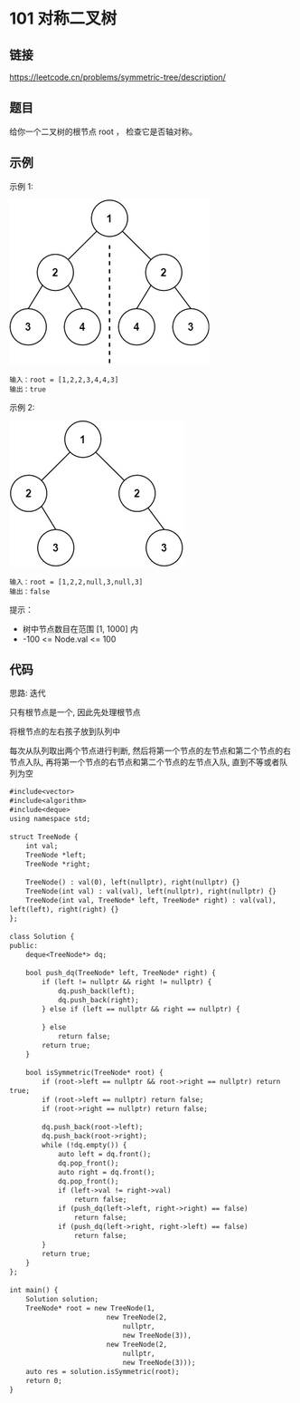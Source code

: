 # 101 对称二叉树
## 链接
https://leetcode.cn/problems/symmetric-tree/description/

## 题目 
给你一个二叉树的根节点 root ， 检查它是否轴对称。

## 示例
示例 1:

![](img/15example1.webp)
```
输入：root = [1,2,2,3,4,4,3]
输出：true
```
示例 2:

![](img/15example2.webp)
```
输入：root = [1,2,2,null,3,null,3]
输出：false
```

提示：

- 树中节点数目在范围 [1, 1000] 内
- -100 <= Node.val <= 100

## 代码
思路: 迭代

只有根节点是一个, 因此先处理根节点

将根节点的左右孩子放到队列中

每次从队列取出两个节点进行判断, 然后将第一个节点的左节点和第二个节点的右节点入队, 再将第一个节点的右节点和第二个节点的左节点入队, 直到不等或者队列为空

```
#include<vector>
#include<algorithm>
#include<deque>
using namespace std;

struct TreeNode {
	int val;
	TreeNode *left;
	TreeNode *right;
	
	TreeNode() : val(0), left(nullptr), right(nullptr) {}
	TreeNode(int val) : val(val), left(nullptr), right(nullptr) {}
	TreeNode(int val, TreeNode* left, TreeNode* right) : val(val), left(left), right(right) {}
};
	
class Solution {
public:
	deque<TreeNode*> dq;
	
	bool push_dq(TreeNode* left, TreeNode* right) {
		if (left != nullptr && right != nullptr) {
			dq.push_back(left);
			dq.push_back(right);
		} else if (left == nullptr && right == nullptr) {
			
		} else
			return false;
		return true;
	}
	
    bool isSymmetric(TreeNode* root) {	
    	if (root->left == nullptr && root->right == nullptr) return true;
    	if (root->left == nullptr) return false;
    	if (root->right == nullptr) return false;
    
		dq.push_back(root->left);
		dq.push_back(root->right);
		while (!dq.empty()) {
			auto left = dq.front();
			dq.pop_front();
			auto right = dq.front();
			dq.pop_front();
			if (left->val != right->val)
				return false;
			if (push_dq(left->left, right->right) == false)
				return false;
			if (push_dq(left->right, right->left) == false)
				return false;
		}
		return true;
    }
};

int main() {
	Solution solution;
	TreeNode* root = new TreeNode(1, 
					 	new TreeNode(2,
						 	nullptr,
							new TreeNode(3)),
					 	new TreeNode(2,
							nullptr,
							new TreeNode(3)));
	auto res = solution.isSymmetric(root);
	return 0;
}
```